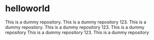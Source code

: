 # helloworld
This is a dummy repository.
This is a dummy repository 123.
This is a dummy repository.
This is a dummy repository 123.
This is a dummy repository
This is a dummy repository 123.
This is a dummy repository
